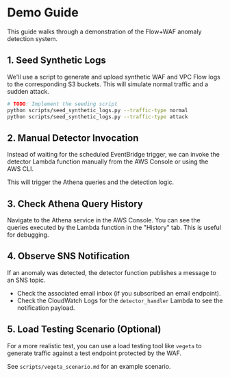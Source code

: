 # Demo Guide

This guide walks through a demonstration of the Flow+WAF anomaly detection system.

## 1. Seed Synthetic Logs

We'll use a script to generate and upload synthetic WAF and VPC Flow logs to the corresponding S3 buckets. This will simulate normal traffic and a sudden attack.

```bash
# TODO: Implement the seeding script
python scripts/seed_synthetic_logs.py --traffic-type normal
python scripts/seed_synthetic_logs.py --traffic-type attack
```

## 2. Manual Detector Invocation

Instead of waiting for the scheduled EventBridge trigger, we can invoke the detector Lambda function manually from the AWS Console or using the AWS CLI.

This will trigger the Athena queries and the detection logic.

## 3. Check Athena Query History

Navigate to the Athena service in the AWS Console. You can see the queries executed by the Lambda function in the "History" tab. This is useful for debugging.

## 4. Observe SNS Notification

If an anomaly was detected, the detector function publishes a message to an SNS topic.

- Check the associated email inbox (if you subscribed an email endpoint).
- Check the CloudWatch Logs for the `detector_handler` Lambda to see the notification payload.

## 5. Load Testing Scenario (Optional)

For a more realistic test, you can use a load testing tool like `vegeta` to generate traffic against a test endpoint protected by the WAF.

See `scripts/vegeta_scenario.md` for an example scenario.
